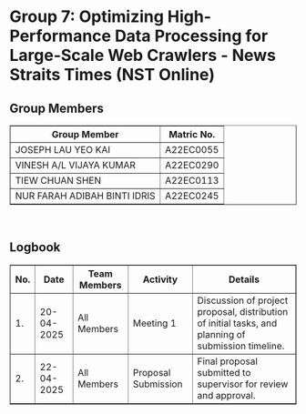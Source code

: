 # Group 7: Optimizing High-Performance Data Processing for Large-Scale Web Crawlers - News Straits Times (NST Online)

<h2>Group Members</h2>
<table border="1">
    <tr>
        <th>Group Member</th>
        <th>Matric No.</th>
    </tr>
  <tr>
        <td>JOSEPH LAU YEO KAI</td>
        <td>A22EC0055</td>
    </tr>
    <tr>
        <td>VINESH A/L VIJAYA KUMAR</td>
        <td>A22EC0290</td>
    </tr>
    <tr>
        <td>TIEW CHUAN SHEN</td>
        <td>A22EC0113</td>
    </tr>
  <tr>
        <td>NUR FARAH ADIBAH BINTI IDRIS</td>
        <td>A22EC0245</td>
    </tr>
</table>

<br>

<h2>Logbook</h2>
<table border="1">
    <tr>
        <th>No.</th>
        <th>Date</th>
        <th>Team Members</th>
        <th>Activity</th>
        <th>Details</th>
    </tr>
    <tr>
        <td>1.</td>
        <td>20-04-2025</td>
        <td>All Members</td>
        <td>Meeting 1</td>
        <td>Discussion of project proposal, distribution of initial tasks, and planning of submission timeline.</td>
    </tr>
    <tr>
        <td>2.</td>
        <td>22-04-2025</td>
        <td>All Members</td>
        <td>Proposal Submission</td>
        <td>Final proposal submitted to supervisor for review and approval.</td>
    </tr>
</table>
